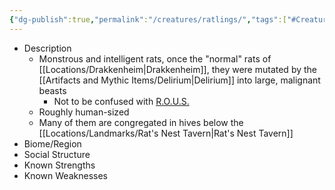 ```yaml
---
{"dg-publish":true,"permalink":"/creatures/ratlings/","tags":["#Creature"],"noteIcon":""}
---
```


- Description
	- Monstrous and intelligent rats, once the "normal" rats of [[Locations/Drakkenheim\|Drakkenheim]], they were mutated by the [[Artifacts and Mythic Items/Delirium\|Delirium]] into large, malignant beasts
		- Not to be confused with [R.O.U.S.](https://princessbride.fandom.com/wiki/R.O.U.S.) 
	- Roughly human-sized
	- Many of them are congregated in hives below the [[Locations/Landmarks/Rat's Nest Tavern\|Rat's Nest Tavern]]
- Biome/Region
- Social Structure
- Known Strengths
- Known Weaknesses